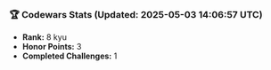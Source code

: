 ### 🏆 Codewars Stats (Updated: 2025-05-03 14:06:57 UTC)

- **Rank:** 8 kyu
- **Honor Points:** 3
- **Completed Challenges:** 1
